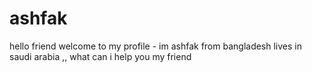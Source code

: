 # ashfak
hello friend welcome to my profile - im ashfak from bangladesh lives in saudi arabia ,, what can i help you my  friend 
